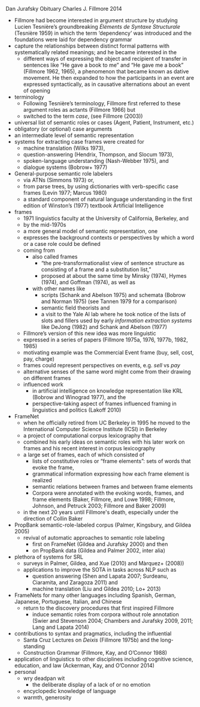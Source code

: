 Dan Jurafsky
Obituary Charles J. Fillmore
2014

* Fillmore had become interested in argument structure by studying Lucien
  Tesnière’s groundbreaking _Éléments de Syntaxe Structurale_ (Tesnière 1959)
  in which the term ‘dependency’ was introduced and the foundations were laid
  for dependency grammar
* capture the relationships between distinct formal patterns with
  systematically related meanings; and he became interested in the
  * different ways of expressing the object and recipient of transfer in
    sentences like “He gave a book to me” and “He gave me a book” (Fillmore
    1962, 1965), a phenomenon that became known as dative movement.  He then
    expanded to how the participants in an event are expressed
    syntactically, as in causative alternations about an event of opening
* terminology
  * Following Tesnière’s terminology, Fillmore first referred to these argument
    roles as actants (Fillmore 1966) but
  * switched to the term _case_, (see Fillmore (2003))
* universal list of semantic roles or cases
  (Agent, Patient, Instrument, etc.)
* obligatory (or optional) case arguments
* an intermediate level of semantic representation
* systems for extracting case frames were created for
  * machine translation (Wilks 1973),
  * question-answering (Hendrix, Thompson, and Slocum 1973),
  * spoken-language understanding (Nash-Webber 1975), and
  * dialogue systems (Bobrow+ 1977)
* General-purpose semantic role labelers
  * via ATNs (Simmons 1973) or,
  * from parse trees, by using dictionaries with verb-specific case frames
    (Levin 1977; Marcus 1980)
  * a standard component of natural language understanding in the first edition
    of Winston’s (1977) textbook Artificial Intelligence
* frames
  * 1971 linguistics faculty at the University of California, Berkeley, and
  * by the mid-1970s
  * a more general model of semantic representation, one
  * expresses the background contexts or perspectives by which a word or a
    case role could be defined
  * coming from
    * also called frames
      * “the pre-transformationalist view of sentence structure as
      consisting of a frame and a substitution list,”
      * proposed at about the same time by
        Minsky (1974), Hymes (1974), and Goffman (1974), as well as
    * with other names like
      * scripts (Schank and Abelson 1975) and
        schemata (Bobrow and Norman 1975)
        (see Tannen 1979 for a comparison)
      * semantic field theorists and
      * a visit to the Yale AI lab where he took notice of the
        lists of slots and fillers used by early _information extraction
        systems_ like DeJong (1982) and Schank and Abelson (1977)
  * Fillmore’s version of this new idea was more linguistic
  * expressed in a series of papers (Fillmore 1975a, 1976, 1977b, 1982, 1985)
  * motivating example was the Commercial Event frame
    (buy, sell, cost, pay, charge)
  * frames could represent perspectives on events, e.g. _sell_ vs _pay_
  * alternative senses of the same word might come from their drawing on
    different frames
  * influenced work
    * in artificial intelligence on knowledge representation like
      KRL (Bobrow and Winograd 1977), and the
    * perspective-taking aspect of frames influenced
      framing in linguistics and politics (Lakoff 2010)
* FrameNet
  * when he officially retired from UC Berkeley in 1995 he moved to the
    International Computer Science Institute (ICSI) in Berkeley
  * a project of computational corpus lexicography that
  * combined his early ideas on semantic roles with his
    later work on frames and his recent interest in corpus lexicography
  * a large set of frames, each of which consisted of
    * lists of constitutive roles or “frame elements”:
      sets of words that evoke the frame,
    * grammatical information expressing how each frame element is realized
    * semantic relations between frames and between frame elements
    * Corpora were annotated with the evoking words, frames, and frame elements
      (Baker, Fillmore, and Lowe 1998; Fillmore, Johnson, and Petruck 2003;
      Fillmore and Baker 2009)
  * in the next 20 years until Fillmore's death, especially under the
    direction of Collin Baker
* PropBank semantic-role-labeled corpus (Palmer, Kingsbury, and Gildea 2005)
  * revival of automatic approaches to semantic role labeling
    * first on FrameNet (Gildea and Jurafsky 2000) and then
    * on PropBank data (Gildea and Palmer 2002, inter alia)
* plethora of systems for SRL
  * surveys in Palmer, Gildea, and Xue (2010) and Màrquez+ (2008))
  * applications to improve the SOTA in tasks across NLP such as
    * question answering
      (Shen and Lapata 2007; Surdeanu, Ciaramita, and Zaragoza 2011) and
    * machine translation (Liu and Gildea 2010; Lo+ 2013)
* FrameNets for many other languages including
  Spanish, German, Japanese, Portuguese, Italian, and Chinese
  * return to the discovery procedures that first inspired Fillmore
    * induce semantic roles from corpora without role annotation (Swier and
      Stevenson 2004; Chambers and Jurafsky 2009, 2011; Lang and Lapata 2014)
* contributions to syntax and pragmatics, including the influential
  * Santa Cruz Lectures on _Deixis_ (Fillmore 1975b) and the long-standing
  * Construction Grammar (Fillmore, Kay, and O’Connor 1988)
* application of linguistics to other disciplines including
  cognitive science, education, and law (Ackerman, Kay, and O’Connor 2014)
* personal
  * wry deadpan wit
    * the deliberate display of a lack of or no emotion
  * encyclopedic knowledge of language
  * warmth, generosity
